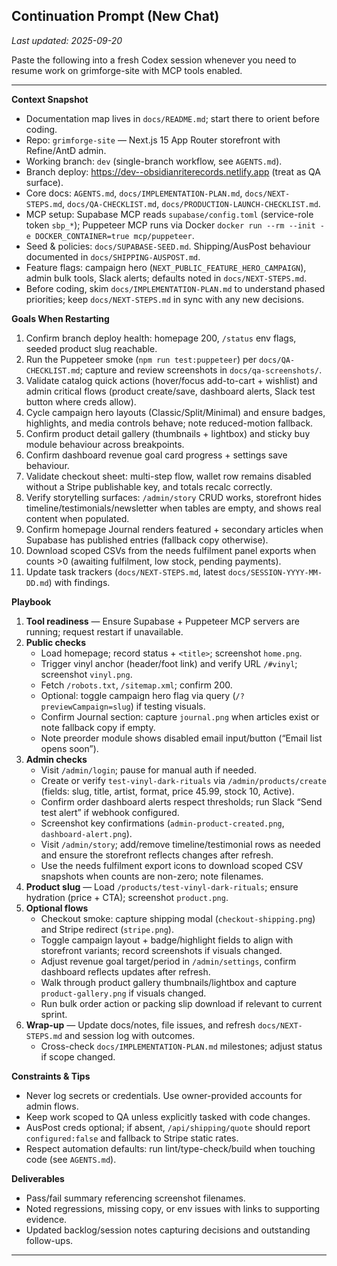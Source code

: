## Continuation Prompt (New Chat)

_Last updated: 2025-09-20_

Paste the following into a fresh Codex session whenever you need to resume work on grimforge-site with MCP tools enabled.

---

**Context Snapshot**
- Documentation map lives in `docs/README.md`; start there to orient before coding.
- Repo: `grimforge-site` — Next.js 15 App Router storefront with Refine/AntD admin.
- Working branch: `dev` (single-branch workflow, see `AGENTS.md`).
- Branch deploy: https://dev--obsidianriterecords.netlify.app (treat as QA surface).
- Core docs: `AGENTS.md`, `docs/IMPLEMENTATION-PLAN.md`, `docs/NEXT-STEPS.md`, `docs/QA-CHECKLIST.md`, `docs/PRODUCTION-LAUNCH-CHECKLIST.md`.
- MCP setup: Supabase MCP reads `supabase/config.toml` (service-role token `sbp_*`); Puppeteer MCP runs via Docker `docker run --rm --init -e DOCKER_CONTAINER=true mcp/puppeteer`.
- Seed & policies: `docs/SUPABASE-SEED.md`. Shipping/AusPost behaviour documented in `docs/SHIPPING-AUSPOST.md`.
- Feature flags: campaign hero (`NEXT_PUBLIC_FEATURE_HERO_CAMPAIGN`), admin bulk tools, Slack alerts; defaults noted in `docs/NEXT-STEPS.md`.
- Before coding, skim `docs/IMPLEMENTATION-PLAN.md` to understand phased priorities; keep `docs/NEXT-STEPS.md` in sync with any new decisions.

**Goals When Restarting**
1. Confirm branch deploy health: homepage 200, `/status` env flags, seeded product slug reachable.
2. Run the Puppeteer smoke (`npm run test:puppeteer`) per `docs/QA-CHECKLIST.md`; capture and review screenshots in `docs/qa-screenshots/`.
3. Validate catalog quick actions (hover/focus add-to-cart + wishlist) and admin critical flows (product create/save, dashboard alerts, Slack test button where creds allow).
4. Cycle campaign hero layouts (Classic/Split/Minimal) and ensure badges, highlights, and media controls behave; note reduced-motion fallback.
5. Confirm product detail gallery (thumbnails + lightbox) and sticky buy module behaviour across breakpoints.
6. Confirm dashboard revenue goal card progress + settings save behaviour.
7. Validate checkout sheet: multi-step flow, wallet row remains disabled without a Stripe publishable key, and totals recalc correctly.
8. Verify storytelling surfaces: `/admin/story` CRUD works, storefront hides timeline/testimonials/newsletter when tables are empty, and shows real content when populated.
9. Confirm homepage Journal renders featured + secondary articles when Supabase has published entries (fallback copy otherwise).
10. Download scoped CSVs from the needs fulfilment panel exports when counts >0 (awaiting fulfilment, low stock, pending payments).
11. Update task trackers (`docs/NEXT-STEPS.md`, latest `docs/SESSION-YYYY-MM-DD.md`) with findings.

**Playbook**
1. **Tool readiness** — Ensure Supabase + Puppeteer MCP servers are running; request restart if unavailable.
2. **Public checks**
   - Load homepage; record status + `<title>`; screenshot `home.png`.
   - Trigger vinyl anchor (header/foot link) and verify URL `/#vinyl`; screenshot `vinyl.png`.
   - Fetch `/robots.txt`, `/sitemap.xml`; confirm 200.
   - Optional: toggle campaign hero flag via query (`/?previewCampaign=slug`) if testing visuals.
   - Confirm Journal section: capture `journal.png` when articles exist or note fallback copy if empty.
   - Note preorder module shows disabled email input/button (“Email list opens soon”).
3. **Admin checks**
   - Visit `/admin/login`; pause for manual auth if needed.
   - Create or verify `test-vinyl-dark-rituals` via `/admin/products/create` (fields: slug, title, artist, format, price 45.99, stock 10, Active).
   - Confirm order dashboard alerts respect thresholds; run Slack “Send test alert” if webhook configured.
   - Screenshot key confirmations (`admin-product-created.png`, `dashboard-alert.png`).
   - Visit `/admin/story`; add/remove timeline/testimonial rows as needed and ensure the storefront reflects changes after refresh.
   - Use the needs fulfilment export icons to download scoped CSV snapshots when counts are non-zero; note filenames.
4. **Product slug** — Load `/products/test-vinyl-dark-rituals`; ensure hydration (price + CTA); screenshot `product.png`.
5. **Optional flows**
   - Checkout smoke: capture shipping modal (`checkout-shipping.png`) and Stripe redirect (`stripe.png`).
   - Toggle campaign layout + badge/highlight fields to align with storefront variants; record screenshots if visuals changed.
   - Adjust revenue goal target/period in `/admin/settings`, confirm dashboard reflects updates after refresh.
   - Walk through product gallery thumbnails/lightbox and capture `product-gallery.png` if visuals changed.
   - Run bulk order action or packing slip download if relevant to current sprint.
6. **Wrap-up** — Update docs/notes, file issues, and refresh `docs/NEXT-STEPS.md` and session log with outcomes.
   - Cross-check `docs/IMPLEMENTATION-PLAN.md` milestones; adjust status if scope changed.

**Constraints & Tips**
- Never log secrets or credentials. Use owner-provided accounts for admin flows.
- Keep work scoped to QA unless explicitly tasked with code changes.
- AusPost creds optional; if absent, `/api/shipping/quote` should report `configured:false` and fallback to Stripe static rates.
- Respect automation defaults: run lint/type-check/build when touching code (see `AGENTS.md`).

**Deliverables**
- Pass/fail summary referencing screenshot filenames.
- Noted regressions, missing copy, or env issues with links to supporting evidence.
- Updated backlog/session notes capturing decisions and outstanding follow-ups.

---
